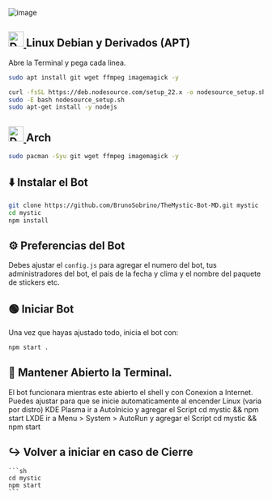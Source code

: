 ![image](https://github.com/weskerty/TheMysticMOD/assets/82781997/7160fd2b-1bdf-4e4a-b907-9b1868a0b440)

## <a href="https://www.debian.org/index.es.html"><img src="https://github.com/weskerty/TheMysticMOD/assets/82781997/17826d71-3d7f-4416-b27e-43ea48b27cdf" width="30" height="30" alt="Debian"/> </a> Linux Debian y Derivados (APT)
Abre la Terminal y pega cada linea.

```sh
sudo apt install git wget ffmpeg imagemagick -y
```

```sh
curl -fsSL https://deb.nodesource.com/setup_22.x -o nodesource_setup.sh
sudo -E bash nodesource_setup.sh
sudo apt-get install -y nodejs
```

## <a href="https://archlinux.org/"><img src="https://github.com/weskerty/TheMysticMOD/assets/82781997/3802b31d-230b-41df-b60c-450f12d4d7f7" width="30" height="30" alt="Debian"/> </a> Arch 
```sh
sudo pacman -Syu git wget ffmpeg imagemagick -y
```

## ⬇️ Instalar el Bot

```sh
git clone https://github.com/BrunoSobrino/TheMystic-Bot-MD.git mystic
cd mystic
npm install
```

## ⚙️ Preferencias del Bot
Debes ajustar el `config.js` para agregar el numero del bot, tus administradores del bot, el pais de la fecha y clima y el nombre del paquete de stickers etc.

## 🟢 Iniciar Bot
Una vez que hayas ajustado todo, inicia el bot con:
```sh
npm start .
```

## 🔌 Mantener Abierto la Terminal.
El bot funcionara mientras este abierto el shell y con Conexion a Internet.
Puedes ajustar para que se inicie automaticamente al encender Linux (varia por distro)
KDE Plasma ir a AutoInicio y agregar el Script cd mystic && npm start 
LXDE ir a Menu > System > AutoRun y agregar el Script cd mystic && npm start 

## ↪️ Volver a iniciar en caso de Cierre
	
    ```sh
    cd mystic
	npm start 
    ```
